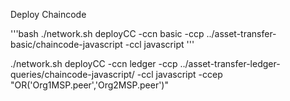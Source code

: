 
Deploy Chaincode

'''bash
./network.sh deployCC -ccn basic -ccp ../asset-transfer-basic/chaincode-javascript -ccl javascript
'''

./network.sh deployCC -ccn ledger -ccp ../asset-transfer-ledger-queries/chaincode-javascript/ -ccl javascript -ccep "OR('Org1MSP.peer','Org2MSP.peer')"

